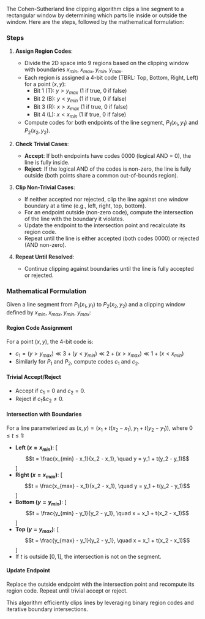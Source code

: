 The Cohen-Sutherland line clipping algorithm clips a line segment to a rectangular window by determining which parts lie inside or outside the window. Here are the steps, followed by the mathematical formulation:

### Steps
1. **Assign Region Codes**:
   - Divide the 2D space into 9 regions based on the clipping window with boundaries $x_{min}$, $x_{max}$, $y_{min}$, $y_{max}$.
   - Each region is assigned a 4-bit code (TBRL: Top, Bottom, Right, Left) for a point $(x, y)$:
     - Bit 1 (T): $y > y_{max}$ (1 if true, 0 if false)
     - Bit 2 (B): $y < y_{min}$ (1 if true, 0 if false)
     - Bit 3 (R): $x > x_{max}$ (1 if true, 0 if false)
     - Bit 4 (L): $x < x_{min}$ (1 if true, 0 if false)
   - Compute codes for both endpoints of the line segment, $P_1(x_1, y_1)$ and $P_2(x_2, y_2)$.

1. **Check Trivial Cases**: 
   - **Accept**: If both endpoints have codes 0000 (logical AND = 0), the line is fully inside.
   - **Reject**: If the logical AND of the codes is non-zero, the line is fully outside (both points share a common out-of-bounds region).

3. **Clip Non-Trivial Cases**:
   - If neither accepted nor rejected, clip the line against one window boundary at a time (e.g., left, right, top, bottom).
   - For an endpoint outside (non-zero code), compute the intersection of the line with the boundary it violates.
   - Update the endpoint to the intersection point and recalculate its region code.
   - Repeat until the line is either accepted (both codes 0000) or rejected (AND non-zero).

4. **Repeat Until Resolved**:
   - Continue clipping against boundaries until the line is fully accepted or rejected.

### Mathematical Formulation
Given a line segment from $P_1(x_1, y_1)$ to $P_2(x_2, y_2)$ and a clipping window defined by $x_{min}$, $x_{max}$, $y_{min}$, $y_{max}$:

#### Region Code Assignment
For a point $(x, y)$, the 4-bit code is:
- $c_1 = (y > y_{max}) \ll 3 + (y < y_{min}) \ll 2 + (x > x_{max}) \ll 1 + (x < x_{min})$
- Similarly for $P_1$ and $P_2$, compute codes $c_1$ and $c_2$.

#### Trivial Accept/Reject
- Accept if $c_1 = 0$ and $c_2 = 0$.
- Reject if $c_1 \& c_2 \neq 0$.

#### Intersection with Boundaries
For a line parameterized as $(x, y) = (x_1 + t(x_2 - x_1), y_1 + t(y_2 - y_1))$, where $0 \leq t \leq 1$:
- **Left ($x = x_{min}$)**:
  \[
  $$t = \frac{x_{min} - x_1}{x_2 - x_1}, \quad y = y_1 + t(y_2 - y_1)$$
  \]
- **Right ($x = x_{max}$)**:
  \[
  $$t = \frac{x_{max} - x_1}{x_2 - x_1}, \quad y = y_1 + t(y_2 - y_1)$$
  \]
- **Bottom ($y = y_{min}$)**:
  \[
  $$t = \frac{y_{min} - y_1}{y_2 - y_1}, \quad x = x_1 + t(x_2 - x_1)$$
  \]
- **Top ($y = y_{max}$)**:
  \[
  $$t = \frac{y_{max} - y_1}{y_2 - y_1}, \quad x = x_1 + t(x_2 - x_1)$$
  \]
- If $t$ is outside $[0, 1]$, the intersection is not on the segment.

#### Update Endpoint
Replace the outside endpoint with the intersection point and recompute its region code. Repeat until trivial accept or reject.

This algorithm efficiently clips lines by leveraging binary region codes and iterative boundary intersections.